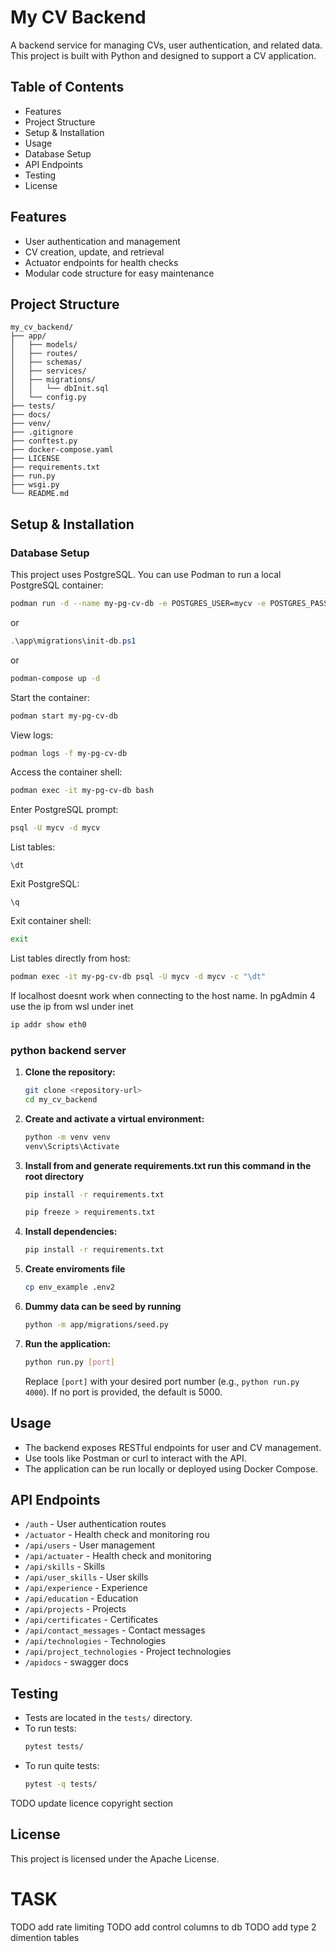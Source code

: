 # My CV Backend

A backend service for managing CVs, user authentication, and related data. This project is built with Python and designed to support a CV application.

## Table of Contents
- Features
- Project Structure
- Setup & Installation
- Usage
- Database Setup
- API Endpoints
- Testing
- License

## Features
- User authentication and management
- CV creation, update, and retrieval
- Actuator endpoints for health checks
- Modular code structure for easy maintenance

## Project Structure
```
my_cv_backend/
├── app/
│   ├── models/
│   ├── routes/
│   ├── schemas/
│   ├── services/
│   ├── migrations/
│   │   └── dbInit.sql
│   └── config.py
├── tests/
├── docs/
├── venv/
├── .gitignore
├── conftest.py
├── docker-compose.yaml
├── LICENSE
├── requirements.txt
├── run.py
├── wsgi.py
└── README.md
```

## Setup & Installation

### Database Setup
This project uses PostgreSQL. You can use Podman to run a local PostgreSQL container:

```bash
podman run -d --name my-pg-cv-db -e POSTGRES_USER=mycv -e POSTGRES_PASSWORD=mycv -e POSTGRES_DB=mycv -v C:/Development/DevCamp/my_cv_backend:/docker-entrypoint-initdb.d:Z -p 6543:5432 postgres:17
```
or
```powershell
.\app\migrations\init-db.ps1
```
or 
```bash
podman-compose up -d
```

Start the container:
```bash
podman start my-pg-cv-db
```

View logs:
```bash
podman logs -f my-pg-cv-db
```

Access the container shell:
```bash
podman exec -it my-pg-cv-db bash
```

Enter PostgreSQL prompt:
```bash
psql -U mycv -d mycv
```

List tables:
```psql
\dt
```

Exit PostgreSQL:
```psql
\q
```

Exit container shell:
```bash
exit
```

List tables directly from host:
```bash
podman exec -it my-pg-cv-db psql -U mycv -d mycv -c "\dt"
```

If localhost doesnt work when connecting to the host name. In pgAdmin 4 use the ip from wsl under inet
```bash
ip addr show eth0
```

### python backend server
1. **Clone the repository:**
   ```bash
   git clone <repository-url>
   cd my_cv_backend
   ```
2. **Create and activate a virtual environment:**
   ```bash
   python -m venv venv
   venv\Scripts\Activate
   ```
3. **Install from and generate requirements.txt run this command in the root directory**
   ```bash
   pip install -r requirements.txt
   ```

   ```bash
   pip freeze > requirements.txt
   ```
4. **Install dependencies:**
   ```bash
   pip install -r requirements.txt
   ```
5. **Create enviroments file**
   ```bash
   cp env_example .env2
   ```
6. **Dummy data can be seed by running**
   ```bash
   python -m app/migrations/seed.py
   ```
7. **Run the application:**
   ```bash
   python run.py [port]
   ```
   Replace `[port]` with your desired port number (e.g., `python run.py 4000`). If no port is provided, the default is 5000.

## Usage
- The backend exposes RESTful endpoints for user and CV management.
- Use tools like Postman or curl to interact with the API.
- The application can be run locally or deployed using Docker Compose.

## API Endpoints
- `/auth` - User authentication routes
- `/actuator` - Health check and monitoring rou
- `/api/users` - User management
- `/api/actuater` - Health check and monitoring
- `/api/skills` - Skills
- `/api/user_skills` - User skills
- `/api/experience` - Experience
- `/api/education` - Education
- `/api/projects` - Projects
- `/api/certificates` - Certificates
- `/api/contact_messages` - Contact messages
- `/api/technologies` - Technologies
- `/api/project_technologies` - Project technologies
- `/apidocs` - swagger docs

## Testing
- Tests are located in the `tests/` directory.
- To run tests:
  ```bash
  pytest tests/
  ```
- To run quite tests:
  ```bash
  pytest -q tests/
  ```

TODO update licence copyright section
## License
This project is licensed under the Apache License.

# TASK
TODO add rate limiting
TODO add control columns to db
TODO add type 2 dimention tables